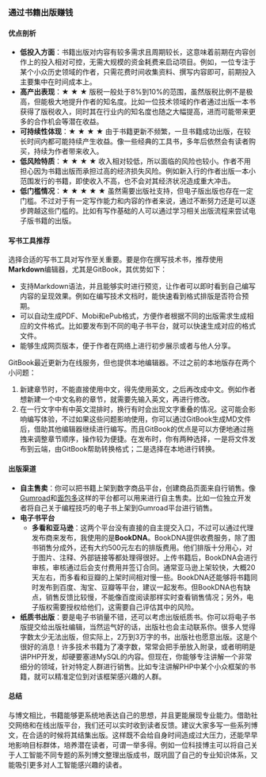 ### 通过书籍出版赚钱

#### 优点剖析
- **低投入方面**：书籍出版对内容有较多需求且周期较长，这意味着前期在内容创作上的投入相对可控，无需大规模的资金耗费来启动项目。例如，一位专注于某个小众历史领域的作者，只需花费时间收集资料、撰写内容即可，前期投入主要集中在时间成本上。
- **高产出表现**：★ ★ ★ 版税一般处于8%到10%的范围，虽然版税比例不是极高，但能极大地提升作者的知名度。比如一位技术领域的作者通过出版一本书获得了版税收入，同时其在行业内的知名度也随之大幅提高，进而可能带来更多的合作机会等潜在收益。
- **可持续性体现**：★ ★ ★ ★ 由于书籍更新不频繁，一旦书籍成功出版，在较长时间内都可能持续产生收益。像一些经典的工具书，多年后依然会有读者购买，持续为作者带来收入。
- **低风险特质**：★ ★ ★ ★ 收入相对较低，所以面临的风险也较小。作者不用担心因为书籍出版而承担过高的经济损失风险。例如新入行的作者出版一本小范围发行的书籍，即使收入不高，也不会对其经济状况造成重大冲击。
- **低门槛情况**：★ ★ ★ ★ ★ 虽然需要出版社支持，但电子版出版也存在一定门槛。不过对于有一定写作能力和内容的作者来说，通过不断努力还是可以逐步跨越这些门槛的。比如有写作基础的人可以通过学习相关出版流程来尝试电子版书籍的出版。

#### 写书工具推荐
选择合适的写书工具对写作至关重要。要是你在撰写技术书，推荐使用**Markdown**编辑器，尤其是GitBook，其优势如下：
- 支持Markdown语法，并且能够实时进行预览，让作者可以即时看到自己编写内容的呈现效果。例如在编写技术文档时，能快速看到格式排版是否符合预期。
- 可以自动生成PDF、Mobi和ePub格式，方便作者根据不同的出版需求生成相应的文件格式。比如要发布到不同的电子书平台，就可以快速生成对应的格式文件。
- 能够生成网页版本，便于作者在网络上进行初步展示或者与他人分享。

GitBook最近更新为在线服务，但也提供本地编辑器。不过之前的本地版存在两个小问题：
1. 新建章节时，不能直接使用中文，得先使用英文，之后再改成中文。例如作者想新建一个中文名称的章节，就需要先输入英文，再进行修改。
2. 在一行文字中有中英文混排时，换行有时会出现文字重叠的情况。这可能会影响编写体验，不过如果这些问题影响使用，你可以通过GitBook生成MD文件后，借助其他编辑器继续进行编写。而且GitBook的优点是可以方便地通过拖拽来调整章节顺序，操作较为便捷。在发布时，你有两种选择，一是将文件发布到云端，由GitBook帮助转换格式；二是选择在本地进行转换。

#### 出版渠道
- **自主售卖**：你可以把书籍上架到数字商品平台，创建商品页面来自行销售。像[Gumroad](https://gumroad.com/)和[面包多](mianbaoduo.com)这样的平台都可以用来进行自主售卖。比如一位独立开发者将自己关于编程技巧的电子书上架到Gumroad平台进行销售。
- **电子书平台**
    - **多看和亚马逊**：这两个平台没有直接的自主提交入口，不过可以通过代理发布商来发布，我使用的是**BookDNA**。BookDNA提供收费服务，除了图书销售分成外，还有大约500元左右的排版费用。他们排版十分用心，对于图片、注释、外部链接等都处理得很好。上传书籍后，BookDNA会进行审核，审核通过后会支付费用并签订合同。通常亚马逊上架较快，大概20天左右，而多看和豆瓣的上架时间相对慢一些。BookDNA还能够将书籍同时发布到百度、淘宝、豆瓣等平台，建议一起发布。但BookDNA也有缺点，销售反馈比较慢，不能像百度阅读那样实时查看销售情况；另外，电子版权需要授权给他们，这需要自己评估其中的风险。
- **纸质书出版**：要是电子书销量不错，还可以考虑出版纸质书。你可以将电子书版提交给出版社编辑，当然运气好的话，出版社也会主动联系你。很多人觉得字数太少无法出版，但实际上，2万到3万字的书，出版社也愿意出版。这是个很好的消息！许多技术书籍为了凑字数，常常会把手册放入附录，或者明明是讲PHP开发，却硬要塞进MySQL的内容。但现在，你能够专注讲解一个非常细分的领域，针对特定人群进行销售。比如专注讲解PHP中某个小众框架的书籍，就可以精准定位到对该框架感兴趣的人群。

#### 总结
与博文相比，书籍能够更系统地表达自己的思想，并且更能展现专业能力。借助社交网络和在线出版平台，我们还可以实时收到读者反馈。建议大家多写一些系列博文，在合适的时候将其结集出版。这样既不会给自身时间造成过大压力，还能早早地影响目标群体，培养潜在读者，可谓一举多得。例如一位科技博主可以将自己关于人工智能不同专题的系列博文整理出版成书，既巩固了自己的专业知识体系，又能吸引更多对人工智能感兴趣的读者。
